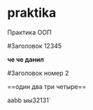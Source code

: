 # praktika
Практика ООП

#Заголовок 12345

**че че данил**

#Заголовок номер 2

==один два три четыре==

aabb ыы32131`
